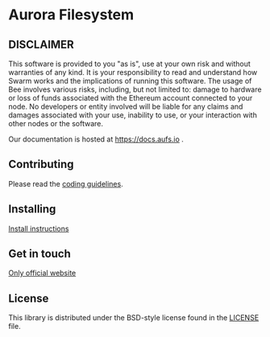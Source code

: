 # Aurora Filesystem



## DISCLAIMER
This software is provided to you "as is", use at your own risk and without warranties of any kind.
It is your responsibility to read and understand how Swarm works and the implications of running this software.
The usage of Bee involves various risks, including, but not limited to:
damage to hardware or loss of funds associated with the Ethereum account connected to your node.
No developers or entity involved will be liable for any claims and damages associated with your use,
inability to use, or your interaction with other nodes or the software.

Our documentation is hosted at https://docs.aufs.io .

## Contributing

Please read the [coding guidelines](CODING.md).

## Installing

[Install instructions](https://docs.aufs.io)

## Get in touch
[Only official website](https://www.aufs.io)


## License

This library is distributed under the BSD-style license found in the [LICENSE](LICENSE) file.

